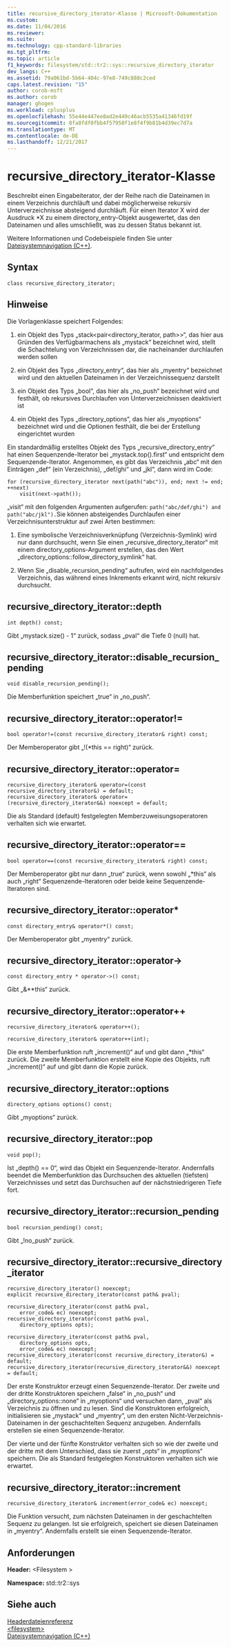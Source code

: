 ```yaml
---
title: recursive_directory_iterator-Klasse | Microsoft-Dokumentation
ms.custom: 
ms.date: 11/04/2016
ms.reviewer: 
ms.suite: 
ms.technology: cpp-standard-libraries
ms.tgt_pltfrm: 
ms.topic: article
f1_keywords: filesystem/std::tr2::sys::recursive_directory_iterator
dev_langs: C++
ms.assetid: 79a061bd-5b64-404c-97e8-749c888c2ced
caps.latest.revision: "15"
author: corob-msft
ms.author: corob
manager: ghogen
ms.workload: cplusplus
ms.openlocfilehash: 55e44e447ee8ad2e449c46acb5535a41346fd19f
ms.sourcegitcommit: 8fa8fdf0fbb4f57950f1e8f4f9b81b4d39ec7d7a
ms.translationtype: MT
ms.contentlocale: de-DE
ms.lasthandoff: 12/21/2017
---
```

# <a name="recursivedirectoryiterator-class"></a>recursive_directory_iterator-Klasse
Beschreibt einen Eingabeiterator, der der Reihe nach die Dateinamen in einem Verzeichnis durchläuft und dabei möglicherweise rekursiv Unterverzeichnisse absteigend durchläuft. Für einen Iterator X wird der Ausdruck *X zu einem directory_entry-Objekt ausgewertet, das den Dateinamen und alles umschließt, was zu dessen Status bekannt ist.  
  
 Weitere Informationen und Codebeispiele finden Sie unter [Dateisystemnavigation (C++)](../standard-library/file-system-navigation.md).  
  
## <a name="syntax"></a>Syntax  
  
```  
class recursive_directory_iterator;  
```  
  
## <a name="remarks"></a>Hinweise  
 Die Vorlagenklasse speichert Folgendes:  
  
1.  ein Objekt des Typs „stack<pair\<directory_iterator, path>>“, das hier aus Gründen des Verfügbarmachens als „mystack“ bezeichnet wird, stellt die Schachtelung von Verzeichnissen dar, die nacheinander durchlaufen werden sollen  
  
2.  ein Objekt des Typs „directory_entry“, das hier als „myentry“ bezeichnet wird und den aktuellen Dateinamen in der Verzeichnissequenz darstellt  
  
3.  ein Objekt des Typs „bool“, das hier als „no_push“ bezeichnet wird und festhält, ob rekursives Durchlaufen von Unterverzeichnissen deaktiviert ist  
  
4.  ein Objekt des Typs „directory_options“, das hier als „myoptions“ bezeichnet wird und die Optionen festhält, die bei der Erstellung eingerichtet wurden  
  
 Ein standardmäßig erstelltes Objekt des Typs „recursive_directory_entry“ hat einen Sequenzende-Iterator bei „mystack.top().first“ und entspricht dem Sequenzende-Iterator. Angenommen, es gibt das Verzeichnis „abc“ mit den Einträgen „def“ (ein Verzeichnis), „def/ghi“ und „jkl“, dann wird im Code:  
  
```  
for (recursive_directory_iterator next(path("abc")), end; next != end; ++next)  
    visit(next->path());
```  
  
 „visit“ mit den folgenden Argumenten aufgerufen: `path("abc/def/ghi") and path("abc/jkl").`Sie können absteigendes Durchlaufen einer Verzeichnisunterstruktur auf zwei Arten bestimmen:  
  
1.  Eine symbolische Verzeichnisverknüpfung (Verzeichnis-Symlink) wird nur dann durchsucht, wenn Sie einen „recursive_directory_iterator“ mit einem directory_options-Argument erstellen, das den Wert „directory_options::follow_directory_symlink“ hat.  
  
2.  Wenn Sie „disable_recursion_pending“ aufrufen, wird ein nachfolgendes Verzeichnis, das während eines Inkrements erkannt wird, nicht rekursiv durchsucht.  
  
## <a name="recursivedirectoryiteratordepth"></a>recursive_directory_iterator::depth  
  
```  
int depth() const;
```  
  
 Gibt „mystack.size() - 1“ zurück, sodass „pval“ die Tiefe 0 (null) hat.  
  
## <a name="recursivedirectoryiteratordisablerecursionpending"></a>recursive_directory_iterator::disable_recursion_pending  
  
```  
void disable_recursion_pending();
```  
  
 Die Memberfunktion speichert „true“ in „no_push“.  
  
## <a name="recursivedirectoryiteratoroperator"></a>recursive_directory_iterator::operator!=  
  
```  
bool operator!=(const recursive_directory_iterator& right) const;
```  
  
 Der Memberoperator gibt „!(*this == right)“ zurück.  
  
## <a name="recursivedirectoryiteratoroperator"></a>recursive_directory_iterator::operator=  
  
```  
recursive_directory_iterator& operator=(const recursive_directory_iterator&) = default;  
recursive_directory_iterator& operator=(recursive_directory_iterator&&) noexcept = default;  
```  
  
 Die als Standard (default) festgelegten Memberzuweisungsoperatoren verhalten sich wie erwartet.  
  
## <a name="recursivedirectoryiteratoroperator"></a>recursive_directory_iterator::operator==  
  
```  
bool operator==(const recursive_directory_iterator& right) const;
```  
  
 Der Memberoperator gibt nur dann „true“ zurück, wenn sowohl „*this“ als auch „right“ Sequenzende-Iteratoren oder beide keine Sequenzende-Iteratoren sind.  
  
## <a name="recursivedirectoryiteratoroperator"></a>recursive_directory_iterator::operator*  
  
```  
const directory_entry& operator*() const;
```  
  
 Der Memberoperator gibt „myentry“ zurück.  
  
## <a name="recursivedirectoryiteratoroperator-"></a>recursive_directory_iterator::operator->  
  
```  
const directory_entry * operator->() const;
```  
  
 Gibt „&**this“ zurück.  
  
## <a name="recursivedirectoryiteratoroperator"></a>recursive_directory_iterator::operator++  
  
```  
recursive_directory_iterator& operator++();

recursive_directory_iterator& operator++(int);
```  
  
 Die erste Memberfunktion ruft „increment()“ auf und gibt dann „*this“ zurück. Die zweite Memberfunktion erstellt eine Kopie des Objekts, ruft „increment()“ auf und gibt dann die Kopie zurück.  
  
## <a name="recursivedirectoryiteratoroptions"></a>recursive_directory_iterator::options  
  
```  
directory_options options() const;
```  
  
 Gibt „myoptions“ zurück.  
  
## <a name="recursivedirectoryiteratorpop"></a>recursive_directory_iterator::pop  
  
```  
void pop();
```  
  
 Ist „depth() == 0“, wird das Objekt ein Sequenzende-Iterator. Andernfalls beendet die Memberfunktion das Durchsuchen des aktuellen (tiefsten) Verzeichnisses und setzt das Durchsuchen auf der nächstniedrigeren Tiefe fort.  
  
## <a name="recursivedirectoryiteratorrecursionpending"></a>recursive_directory_iterator::recursion_pending  
  
```  
bool recursion_pending() const;
```  
  
 Gibt „!no_push“ zurück.  
  
## <a name="recursivedirectoryiteratorrecursivedirectoryiterator"></a>recursive_directory_iterator::recursive_directory_iterator  
  
```  
recursive_directory_iterator() noexcept;  
explicit recursive_directory_iterator(const path& pval);

recursive_directory_iterator(const path& pval,  
    error_code& ec) noexcept;  
recursive_directory_iterator(const path& pval,  
    directory_options opts);

recursive_directory_iterator(const path& pval,  
    directory_options opts,  
    error_code& ec) noexcept;  
recursive_directory_iterator(const recursive_directory_iterator&) = default;  
recursive_directory_iterator(recursive_directory_iterator&&) noexcept = default;  
```  
  
 Der erste Konstruktor erzeugt einen Sequenzende-Iterator. Der zweite und der dritte Konstruktoren speichern „false“ in „no_push“ und „directory_options::none“ in „myoptions“ und versuchen dann, „pval“ als Verzeichnis zu öffnen und zu lesen. Sind die Konstruktoren erfolgreich, initialisieren sie „mystack“ und „myentry“, um den ersten Nicht-Verzeichnis-Dateinamen in der geschachtelten Sequenz anzugeben. Andernfalls erstellen sie einen Sequenzende-Iterator.  
  
 Der vierte und der fünfte Konstruktor verhalten sich so wie der zweite und der dritte mit dem Unterschied, dass sie zuerst „opts“ in „myoptions“ speichern. Die als Standard festgelegten Konstruktoren verhalten sich wie erwartet.  
  
## <a name="recursivedirectoryiteratorincrement"></a>recursive_directory_iterator::increment  
  
```  
recursive_directory_iterator& increment(error_code& ec) noexcept;  
```  
  
 Die Funktion versucht, zum nächsten Dateinamen in der geschachtelten Sequenz zu gelangen. Ist sie erfolgreich, speichert sie diesen Dateinamen in „myentry“. Andernfalls erstellt sie einen Sequenzende-Iterator.  
  
## <a name="requirements"></a>Anforderungen  
 **Header:** \<Filesystem >  
  
 **Namespace:** std::tr2::sys  
  
## <a name="see-also"></a>Siehe auch  
 [Headerdateienreferenz](../standard-library/cpp-standard-library-header-files.md)   
 [\<filesystem>](../standard-library/filesystem.md)   
 [Dateisystemnavigation (C++)](../standard-library/file-system-navigation.md)

